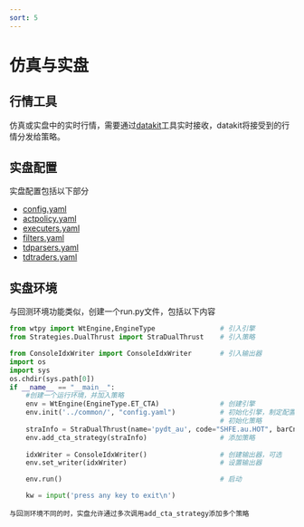 ```yaml
---
sort: 5
---
```


# 仿真与实盘

## 行情工具

仿真或实盘中的实时行情，需要通过[datakit](../开发手册/WTPY/3.工具集/datakit.md)工具实时接收，datakit将接受到的行情分发给策略。

## 实盘配置

实盘配置包括以下部分

- [config.yaml](../开发手册/wtpy/2.配置文件/2.策略配置文件.md#configyaml)
- [actpolicy.yaml](../开发手册/wtpy/2.配置文件/2.策略配置文件.md#actpolicyyaml)
- [executers.yaml](../开发手册/wtpy/2.配置文件/2.策略配置文件.md#executersyaml)
- [filters.yaml](../开发手册/wtpy/2.配置文件/2.策略配置文件.md#filtersyaml)
- [tdparsers.yaml](../开发手册/wtpy/2.配置文件/2.策略配置文件.md#tdparsersyaml)
- [tdtraders.yaml](../开发手册/wtpy/2.配置文件/2.策略配置文件.md#tdtradersyaml)

## 实盘环境

与回测环境功能类似，创建一个run.py文件，包括以下内容

```python
from wtpy import WtEngine,EngineType                # 引入引擎
from Strategies.DualThrust import StraDualThrust    # 引入策略

from ConsoleIdxWriter import ConsoleIdxWriter       # 引入输出器
import os
import sys
os.chdir(sys.path[0])
if __name__ == "__main__":
    #创建一个运行环境，并加入策略
    env = WtEngine(EngineType.ET_CTA)               # 创建引擎
    env.init('../common/', "config.yaml")           # 初始化引擎，制定配置文件
                                                    # 初始化策略
    straInfo = StraDualThrust(name='pydt_au', code="SHFE.au.HOT", barCnt=50, period="m5", days=30, k1=0.2, k2=0.2, isForStk=False)        
    env.add_cta_strategy(straInfo)                  # 添加策略
    
    idxWriter = ConsoleIdxWriter()                  # 创建输出器，可选
    env.set_writer(idxWriter)                       # 设置输出器

    env.run()                                       # 启动

    kw = input('press any key to exit\n')
```

```tip
与回测环境不同的时，实盘允许通过多次调用add_cta_strategy添加多个策略
```
